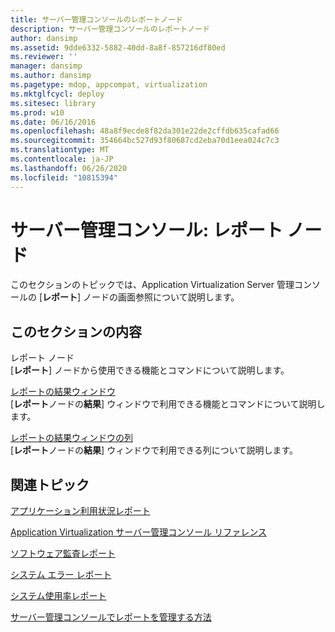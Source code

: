 ```yaml
---
title: サーバー管理コンソールのレポートノード
description: サーバー管理コンソールのレポートノード
author: dansimp
ms.assetid: 9dde6332-5882-40dd-8a8f-857216df80ed
ms.reviewer: ''
manager: dansimp
ms.author: dansimp
ms.pagetype: mdop, appcompat, virtualization
ms.mktglfcycl: deploy
ms.sitesec: library
ms.prod: w10
ms.date: 06/16/2016
ms.openlocfilehash: 48a8f9ecde8f82da301e22de2cffdb635cafad66
ms.sourcegitcommit: 354664bc527d93f80687cd2eba70d1eea024c7c3
ms.translationtype: MT
ms.contentlocale: ja-JP
ms.lasthandoff: 06/26/2020
ms.locfileid: "10815394"
---
```

# サーバー管理コンソール: レポート ノード


このセクションのトピックでは、Application Virtualization Server 管理コンソールの [**レポート**] ノードの画面参照について説明します。

## このセクションの内容


<a href="" id="reports-node"></a>レポート ノード  
[**レポート**] ノードから使用できる機能とコマンドについて説明します。

<a href="" id="reports-results-pane"></a>[レポートの結果ウィンドウ](reports-results-pane.md)  
[**レポート**ノードの**結果**] ウィンドウで利用できる機能とコマンドについて説明します。

<a href="" id="reports-results-pane-columns"></a>[レポートの結果ウィンドウの列](reports-results-pane-columns.md)  
[**レポート**ノードの**結果**] ウィンドウで利用できる列について説明します。

## 関連トピック


[アプリケーション利用状況レポート](application-utilization-reportserver.md)

[Application Virtualization サーバー管理コンソール リファレンス](application-virtualization-server-management-console-reference.md)

[ソフトウェア監査レポート](software-audit-reportserver.md)

[システム エラー レポート](system-error-reportserver.md)

[システム使用率レポート](system-utilization-reportserver.md)

[サーバー管理コンソールでレポートを管理する方法](how-to-manage-reports-in-the-server-management-console.md)

 

 





